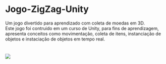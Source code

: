 # Jogo-ZigZag-Unity
Um jogo divertido para aprendizado com coleta de moedas em 3D.\
Este jogo foi contruido em um curso de Unity, para fins de aprendizagem, apresenta conceitos como movimentação, coleta de itens, instanciação de objetos e instaciação de objetos em tempo real.
#
<kbd> <img src="https://github.com/GilbertoBatista/Xadrez-Console-C-/assets/135039904/717139b5-efa7-4dfd-a811-ea9afe45028c" /> </kbd>

